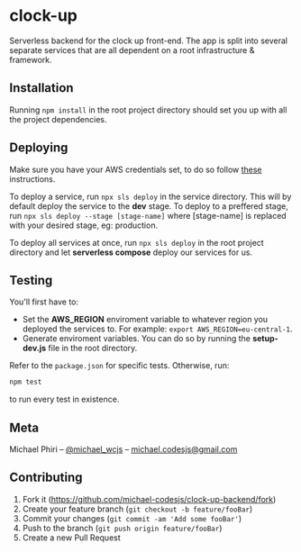 # **clock-up**
Serverless backend for the clock up front-end. The app is split into several separate services that are all dependent on a root infrastructure & framework.

## **Installation**
Running `npm install` in the root project directory should set you up with all the project dependencies.

## **Deploying**

Make sure you have your AWS credentials set, to do so follow [these](https://docs.aws.amazon.com/sdk-for-javascript/v2/developer-guide/loading-node-credentials-shared.html) instructions.

To deploy a service, run `npx sls deploy` in the service directory. This will by default deploy the service to the **dev** stage. To deploy to a preffered stage, run `npx sls deploy --stage [stage-name]` where [stage-name] is replaced with your desired stage, eg: production.

To deploy all services at once, run `npx sls deploy` in the root project directory and let **serverless compose** deploy our services for us.

## **Testing**

You'll first have to:
- Set the **AWS_REGION** enviroment variable to whatever region you deployed the services to. For example: `export AWS_REGION=eu-central-1`.
- Generate enviroment variables. You can do so by running the **setup-dev.js** file in the root directory.


Refer to the `package.json` for specific tests. Otherwise, run:
```sh
npm test
```
to run every test in existence.

## **Meta**

Michael Phiri – [@michael_wcjs](https://twitter.com/michael_wcjs) – michael.codesjs@gmail.com

## **Contributing**

1. Fork it (<https://github.com/michael-codesjs/clock-up-backend/fork>)
2. Create your feature branch (`git checkout -b feature/fooBar`)
3. Commit your changes (`git commit -am 'Add some fooBar'`)
4. Push to the branch (`git push origin feature/fooBar`)
5. Create a new Pull Request